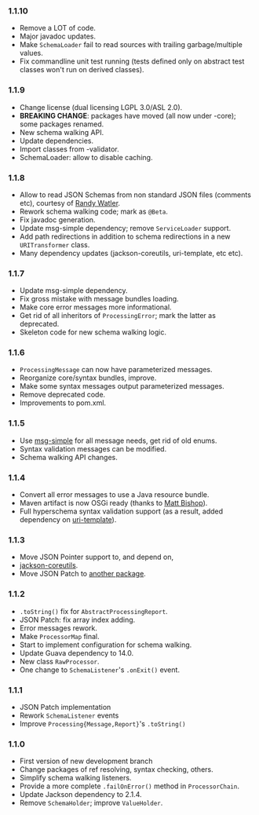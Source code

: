 ### 1.1.10

* Remove a LOT of code.
* Major javadoc updates.
* Make `SchemaLoader` fail to read sources with trailing garbage/multiple
  values.
* Fix commandline unit test running (tests defined only on abstract test classes
  won't run on derived classes).

### 1.1.9

* Change license (dual licensing LGPL 3.0/ASL 2.0).
* **BREAKING CHANGE**: packages have moved (all now under -core); some packages
  renamed.
* New schema walking API.
* Update dependencies.
* Import classes from -validator.
* SchemaLoader: allow to disable caching.

### 1.1.8

* Allow to read JSON Schemas from non standard JSON files (comments etc),
  courtesy of [Randy Watler](https://github.com/rwatler).
* Rework schema walking code; mark as `@Beta`.
* Fix javadoc generation.
* Update msg-simple dependency; remove `ServiceLoader` support.
* Add path redirections in addition to schema redirections in a new
  `URITransformer` class.
* Many dependency updates (jackson-coreutils, uri-template, etc etc).

### 1.1.7

* Update msg-simple dependency.
* Fix gross mistake with message bundles loading.
* Make core error messages more informational.
* Get rid of all inheritors of `ProcessingError`; mark the latter as deprecated.
* Skeleton code for new schema walking logic.

### 1.1.6

* `ProcessingMessage` can now have parameterized messages.
* Reorganize core/syntax bundles, improve.
* Make some syntax messages output parameterized messages.
* Remove deprecated code.
* Improvements to pom.xml.

### 1.1.5

* Use [msg-simple](https://github.com/fge/msg-simple) for all message needs, get
  rid of old enums.
* Syntax validation messages can be modified.
* Schema walking API changes.

### 1.1.4

* Convert all error messages to use a Java resource bundle.
* Maven artifact is now OSGi ready (thanks to [Matt
  Bishop](https://github.com/mbishop)).
* Full hyperschema syntax validation support (as a result, added dependency on
  [uri-template](https://github.com/fge/uri-template)).

### 1.1.3

* Move JSON Pointer support to, and depend on,
* [jackson-coreutils](https://github.com/fge/jackson-coreutils).
* Move JSON Patch to [another package](https://github.com/fge/json-patch).

### 1.1.2

* `.toString()` fix for `AbstractProcessingReport`.
* JSON Patch: fix array index adding.
* Error messages rework.
* Make `ProcessorMap` final.
* Start to implement configuration for schema walking.
* Update Guava dependency to 14.0.
* New class `RawProcessor`.
* One change to `SchemaListener`'s `.onExit()` event.

### 1.1.1

* JSON Patch implementation
* Rework `SchemaListener` events
* Improve `Processing{Message,Report}`'s `.toString()`

### 1.1.0

* First version of new development branch
* Change packages of ref resolving, syntax checking, others.
* Simplify schema walking listeners.
* Provide a more complete `.failOnError()` method in `ProcessorChain`.
* Update Jackson dependency to 2.1.4.
* Remove `SchemaHolder`; improve `ValueHolder`.

